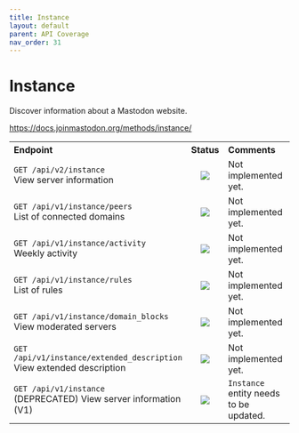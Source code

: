 ```yaml
---
title: Instance
layout: default
parent: API Coverage
nav_order: 31
---
```


# Instance

Discover information about a Mastodon website.

<a href="https://docs.joinmastodon.org/methods/instance/" target="_blank">https://docs.joinmastodon.org/methods/instance/</a>

<table style="width:100%;table-layout:fixed;">
  <tr>
    <th style="width:45%;text-align:left;">Endpoint</th>
    <th style="width:10%;text-align:center;">Status</th>
    <th style="width:45%;text-align:left;">Comments</th>
  </tr>
  <tr>
    <td style="width:45%;text-align:left;"><code>GET /api/v2/instance</code><br>View server information</td>
    <td style="width:10%;text-align:center;"><img src="/assets/red16.png"></td>
    <td style="width:45%;text-align:left;">Not implemented yet.</td>
  </tr>
  <tr>
    <td style="width:45%;text-align:left;"><code>GET /api/v1/instance/peers</code><br>List of connected domains</td>
    <td style="width:10%;text-align:center;"><img src="/assets/red16.png"></td>
    <td style="width:45%;text-align:left;">Not implemented yet.</td>
  </tr>
  <tr>
    <td style="width:45%;text-align:left;"><code>GET /api/v1/instance/activity</code><br>Weekly activity</td>
    <td style="width:10%;text-align:center;"><img src="/assets/red16.png"></td>
    <td style="width:45%;text-align:left;">Not implemented yet.</td>
  </tr>
  <tr>
    <td style="width:45%;text-align:left;"><code>GET /api/v1/instance/rules</code><br>List of rules</td>
    <td style="width:10%;text-align:center;"><img src="/assets/red16.png"></td>
    <td style="width:45%;text-align:left;">Not implemented yet.</td>
  </tr>
  <tr>
    <td style="width:45%;text-align:left;"><code>GET /api/v1/instance/domain_blocks</code><br>View moderated servers</td>
    <td style="width:10%;text-align:center;"><img src="/assets/red16.png"></td>
    <td style="width:45%;text-align:left;">Not implemented yet.</td>
  </tr>
  <tr>
    <td style="width:45%;text-align:left;"><code>GET /api/v1/instance/extended_description</code><br>View extended description</td>
    <td style="width:10%;text-align:center;"><img src="/assets/red16.png"></td>
    <td style="width:45%;text-align:left;">Not implemented yet.</td>
  </tr>
  <tr>
    <td style="width:45%;text-align:left;"><code>GET /api/v1/instance</code><br>(DEPRECATED) View server information (V1)</td>
    <td style="width:10%;text-align:center;"><img src="/assets/orange16.png"></td>
    <td style="width:45%;text-align:left;"><code>Instance</code> entity needs to be updated.</td>
  </tr>
</table>
